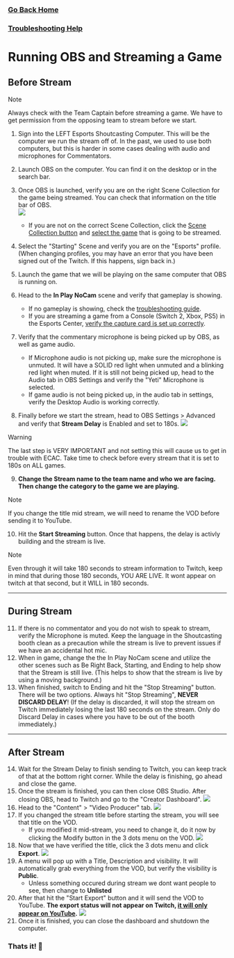 ### [Go Back Home](/README.md)
### [Troubleshooting Help](/TS/README.md)
# Running OBS and Streaming a Game

## Before Stream

> [!NOTE]
> Always check with the Team Captain before streaming a game. We have to get permission from the opposing team to stream before we start.

1. Sign into the LEFT Esports Shoutcasting Computer. This will be the computer we run the stream off of. In the past, we used to use both computers, but this is harder in some cases dealing with audio and microphones for Commentators.
2. Launch OBS on the computer. You can find it on the desktop or in the search bar.
3. Once OBS is launched, verify you are on the right Scene Collection for the game being streamed. You can check that information on the title bar of OBS.\
![](/Assets/currentsc.png)
    - If you are not on the correct Scene Collection, click the [Scene Collection button](/Assets/scenecollection.png) and [select the game](/Assets/scwithscenes.png) that is going to be streamed.
4. Select the "Starting" Scene and verify you are on the "Esports" profile. (When changing profiles, you may have an error that you have been signed out of the Twitch. If this happens, sign back in.)
5. Launch the game that we will be playing on the same computer that OBS is running on.
6. Head to the **In Play NoCam** scene and verify that gameplay is showing.
    - If no gameplay is showing, check the [troubleshooting guide](/TS/README.md).
    - If you are streaming a game from a Console (Switch 2, Xbox, PS5) in the Esports Center, [verify the capture card is set up correctly](/TS/capcard.md).
7. Verify that the commentary microphone is being picked up by OBS, as well as game audio.
    - If Microphone audio is not picking up, make sure the microphone is unmuted. It will have a SOLID red light when unmuted and a blinking red light when muted. If it is still not being picked up, head to the Audio tab in OBS Settings and verify the "Yeti" Microphone is selected.
    - If game audio is not being picked up, in the audio tab in settings, verify the Desktop Audio is working correctly.

8. Finally before we start the stream, head to OBS Settings > Advanced and verify that **Stream Delay** is Enabled and set to 180s.
![](/Assets/delay.png)
> [!WARNING]
> The last step is VERY IMPORTANT and not setting this will cause us to get in trouble with ECAC. Take time to check before every stream that it is set to 180s on ALL games.
9. **Change the Stream name to the team name and who we are facing. Then change the category to the game we are playing.**
> [!NOTE]
> If you change the title mid stream, we will need to rename the VOD before sending it to YouTube.
10. Hit the **Start Streaming** button. Once that happens, the delay is activly building and the stream is live.
> [!NOTE]
> Even through it will take 180 seconds to stream information to Twitch, keep in mind that during those 180 seconds, YOU ARE LIVE. It wont appear on twitch at that second, but it WILL in 180 seconds.
---
## During Stream
11. If there is no commentator and you do not wish to speak to stream, verify the Microphone is muted. Keep the language in the Shoutcasting booth clean as a precaution while the stream is live to prevent issues if we have an accidental hot mic.
12. When in game, change the the In Play NoCam scene and utilize the other scenes such as Be Right Back, Starting, and Ending to help show that the Stream is still live. (This helps to show that the stream is live by using a moving background.)
13. When finished, switch to Ending and hit the "Stop Streaming" button. There will be two options. Always hit "Stop Streaming", **NEVER DISCARD DELAY**! (If the delay is discarded, it will stop the stream on Twitch immediately losing the last 180 seconds on the stream. Only do Discard Delay in cases where you have to be out of the booth immediately.)
---
## After Stream
14. Wait for the Stream Delay to finish sending to Twitch, you can keep track of that at the bottom right corner. While the delay is finishing, go ahead and close the game.
15. Once the stream is finished, you can then close OBS Studio. After closing OBS, head to Twitch and go to the "Creator Dashboard". 
![](/Assets/twitchcd.png)
16. Head to the "Content" > "Video Producer" tab. 
![](/Assets/tcontenttab.png)
17. If you changed the stream title before starting the stream, you will see that title on the VOD. 
    - If you modified it mid-stream, you need to change it, do it now by clicking the Modify button in the 3 dots menu on the VOD.
![](/Assets/tedit.png)
18. Now that we have verified the title, click the 3 dots menu and click **Export**. 
![](/Assets/texport.png)
19. A menu will pop up with a Title, Description and visibility. It will automatically grab everything from the VOD, but verify the visibility is **Public**.
    - Unless something occured during stream we dont want people to see, then change to **Unlisted**
20. After that hit the "Start Export" button and it will send the VOD to YouTube. **The export status will not appear on Twitch, [it will only appear on YouTube](/TS/ytstudio.md).**
![](/Assets/texport2.png)
21. Once it is finished, you can close the dashboard and shutdown the computer.

### Thats it! :tada: